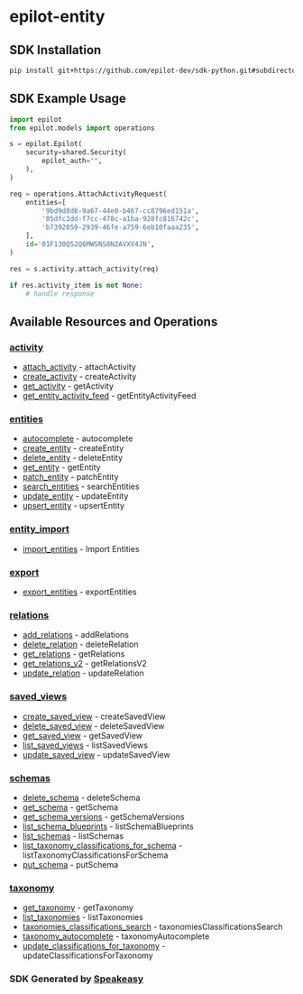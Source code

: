# epilot-entity

<!-- Start SDK Installation -->
## SDK Installation

```bash
pip install git+https://github.com/epilot-dev/sdk-python.git#subdirectory=entity
```
<!-- End SDK Installation -->

## SDK Example Usage
<!-- Start SDK Example Usage -->
```python
import epilot
from epilot.models import operations

s = epilot.Epilot(
    security=shared.Security(
        epilot_auth="",
    ),
)

req = operations.AttachActivityRequest(
    entities=[
        '9bd9d8d6-9a67-44e0-b467-cc8796ed151a',
        '05dfc2dd-f7cc-478c-a1ba-928fc816742c',
        'b7392059-2939-46fe-a759-6eb10faaa235',
    ],
    id='01F130Q52Q6MWSNS8N2AVXV4JN',
)

res = s.activity.attach_activity(req)

if res.activity_item is not None:
    # handle response
```
<!-- End SDK Example Usage -->

<!-- Start SDK Available Operations -->
## Available Resources and Operations


### [activity](docs/activity/README.md)

* [attach_activity](docs/activity/README.md#attach_activity) - attachActivity
* [create_activity](docs/activity/README.md#create_activity) - createActivity
* [get_activity](docs/activity/README.md#get_activity) - getActivity
* [get_entity_activity_feed](docs/activity/README.md#get_entity_activity_feed) - getEntityActivityFeed

### [entities](docs/entities/README.md)

* [autocomplete](docs/entities/README.md#autocomplete) - autocomplete
* [create_entity](docs/entities/README.md#create_entity) - createEntity
* [delete_entity](docs/entities/README.md#delete_entity) - deleteEntity
* [get_entity](docs/entities/README.md#get_entity) - getEntity
* [patch_entity](docs/entities/README.md#patch_entity) - patchEntity
* [search_entities](docs/entities/README.md#search_entities) - searchEntities
* [update_entity](docs/entities/README.md#update_entity) - updateEntity
* [upsert_entity](docs/entities/README.md#upsert_entity) - upsertEntity

### [entity_import](docs/entityimport/README.md)

* [import_entities](docs/entityimport/README.md#import_entities) - Import Entities

### [export](docs/export/README.md)

* [export_entities](docs/export/README.md#export_entities) - exportEntities

### [relations](docs/relations/README.md)

* [add_relations](docs/relations/README.md#add_relations) - addRelations
* [delete_relation](docs/relations/README.md#delete_relation) - deleteRelation
* [get_relations](docs/relations/README.md#get_relations) - getRelations
* [get_relations_v2](docs/relations/README.md#get_relations_v2) - getRelationsV2
* [update_relation](docs/relations/README.md#update_relation) - updateRelation

### [saved_views](docs/savedviews/README.md)

* [create_saved_view](docs/savedviews/README.md#create_saved_view) - createSavedView
* [delete_saved_view](docs/savedviews/README.md#delete_saved_view) - deleteSavedView
* [get_saved_view](docs/savedviews/README.md#get_saved_view) - getSavedView
* [list_saved_views](docs/savedviews/README.md#list_saved_views) - listSavedViews
* [update_saved_view](docs/savedviews/README.md#update_saved_view) - updateSavedView

### [schemas](docs/schemas/README.md)

* [delete_schema](docs/schemas/README.md#delete_schema) - deleteSchema
* [get_schema](docs/schemas/README.md#get_schema) - getSchema
* [get_schema_versions](docs/schemas/README.md#get_schema_versions) - getSchemaVersions
* [list_schema_blueprints](docs/schemas/README.md#list_schema_blueprints) - listSchemaBlueprints
* [list_schemas](docs/schemas/README.md#list_schemas) - listSchemas
* [list_taxonomy_classifications_for_schema](docs/schemas/README.md#list_taxonomy_classifications_for_schema) - listTaxonomyClassificationsForSchema
* [put_schema](docs/schemas/README.md#put_schema) - putSchema

### [taxonomy](docs/taxonomy/README.md)

* [get_taxonomy](docs/taxonomy/README.md#get_taxonomy) - getTaxonomy
* [list_taxonomies](docs/taxonomy/README.md#list_taxonomies) - listTaxonomies
* [taxonomies_classifications_search](docs/taxonomy/README.md#taxonomies_classifications_search) - taxonomiesClassificationsSearch
* [taxonomy_autocomplete](docs/taxonomy/README.md#taxonomy_autocomplete) - taxonomyAutocomplete
* [update_classifications_for_taxonomy](docs/taxonomy/README.md#update_classifications_for_taxonomy) - updateClassificationsForTaxonomy
<!-- End SDK Available Operations -->

### SDK Generated by [Speakeasy](https://docs.speakeasyapi.dev/docs/using-speakeasy/client-sdks)
